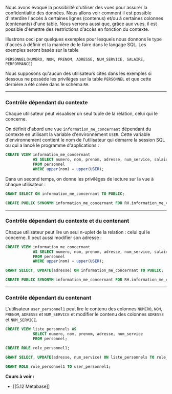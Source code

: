 Nous avons évoqué la possibilité d'utiliser des vues pour assurer la confidentialité des données. Nous allons voir comment il est possible d'interdire l'accès à certaines lignes (contenus) et/ou à certaines colonnes (contenants) d'une table.
Nous verrons aussi que, grâce aux vues, il est possible d'émettre des restrictions d'accès en fonction du contexte.

Illustrons ceci par quelques exemples pour lesquels nous donnons le type d'accès à définir et la manière de le faire dans le langage SQL. Les exemples seront basés sur la table 

```
PERSONNEL(NUMERO, NOM, PRENOM, ADRESSE, NUM_SERVICE, SALAIRE, PERFORMANCE)
```

Nous supposons qu'aucun des utilisateurs cités dans les exemples si dessous ne possède les privilèges sur la table `PERSONNEL` et que cette dernière a été créée dans le schéma `RH`.

---

### Contrôle dépendant du contexte

Chaque utilisateur peut visualiser un seul tuple de la relation, celui qui le concerne.

On définit d'abord une vue `information_me_concernant` dépendant du contexte en utilisant la variable d'environnement `USER`. 
Cette variable d'environnement contient le nom de l'utilisateur qui démarre la session SQL ou qui a lancé le programme d'applications :

```SQL
CREATE VIEW information_me_concernant
            AS SELECT numero, nom, prenom, adresse, num_service, salaire, performance
            FROM personnel
            WHERE upper(nom) = upper(USER);
```

Dans un second temps, on donne les privilèges de lecture sur la vue à chaque utilisateur :

```SQL
GRANT SELECT ON information_me_concernant TO PUBLIC;
```

```SQL
CREATE PUBLIC SYNONYM information_me_concernant FOR RH.information_me_concernant;
```

---

### Contrôle dépendant du contexte et du contenant

Chaque utilisateur peut lire un seul n-uplet de la relation : celui qui le concerne. Il peut aussi modifier son adresse : 

```SQL
CREATE VIEW information_me_concernant
            AS SELECT numero, nom, prenom, adresse, num_service, salaire, performance
            FROM personnel
            WHERE upper(nom) = upper(USER);
```

```SQL
GRANT SELECT, UPDATE(adresse) ON information_me_concernant TO PUBLIC;
```

```SQL
CREATE PUBLIC SYNONYM information_me_concernant FOR RH.information_me_concernant;
```

---

### Contrôle dépendant du contenant

L'utilisateur `user_personnel1` peut lire le contenu des colonnes `NUMERO`, `NOM`, `PRENOM`, `ADRESSE` et `NUM_SERVICE` et modifier le contenu des colonnes `ADRESSE` et `NUM_SERVICE`.

```SQL
CREATE VIEW liste_personnels AS
            SELECT numero, nom, prenom, adresse, num_service
            FROM personnel;
```

```SQL
CREATE ROLE role_personnel1;
```

```SQL
GRANT SELECT, UPDATE(adresse, num_service) ON liste_personnels TO role_personnel1;
```

```SQL
GRANT ROLE role_personnel1 TO user_personnel1;
```

**Cours à voir :**
- [[5.12 Métabase]]